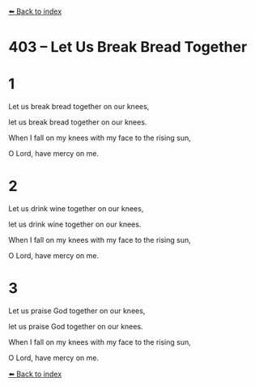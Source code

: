 [⬅️ Back to index](../README.md)

# 403 – Let Us Break Bread Together





# 1

Let us break bread together on our knees,

let us break bread together on our knees.

When I fall on my knees with my face to the rising sun,

O Lord, have mercy on me.



# 2

Let us drink wine together on our knees,

let us drink wine together on our knees.

When I fall on my knees with my face to the rising sun,

O Lord, have mercy on me.



# 3

Let us praise God together on our knees,

let us praise God together on our knees.

When I fall on my knees with my face to the rising sun,

O Lord, have mercy on me.

[⬅️ Back to index](../README.md)
